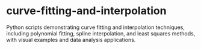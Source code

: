# curve-fitting-and-interpolation
Python scripts demonstrating curve fitting and interpolation techniques, including polynomial fitting, spline interpolation, and least squares methods, with visual examples and data analysis applications.
